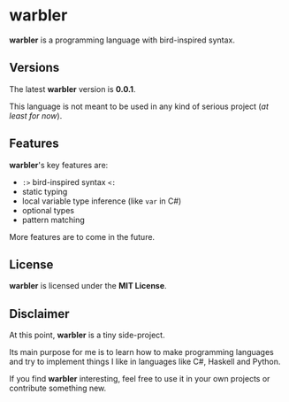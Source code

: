 # warbler

**warbler** is a programming language with bird-inspired syntax.

## Versions

The latest **warbler** version is **0.0.1**.

This language is not meant to be used in any kind of serious project (*at least for now*).

## Features

**warbler**'s key features are:

- ```:>``` bird-inspired syntax ```<:```
- static typing
- local variable type inference (like ```var``` in C#)
- optional types
- pattern matching

More features are to come in the future.

## License

**warbler** is licensed under the **MIT License**.

## Disclaimer

At this point, **warbler** is a tiny side-project. 

Its main purpose for me is to learn how to make programming languages and try to implement things I like in languages like C#, Haskell and Python.

If you find **warbler** interesting, feel free to use it in your own projects or contribute something new.
